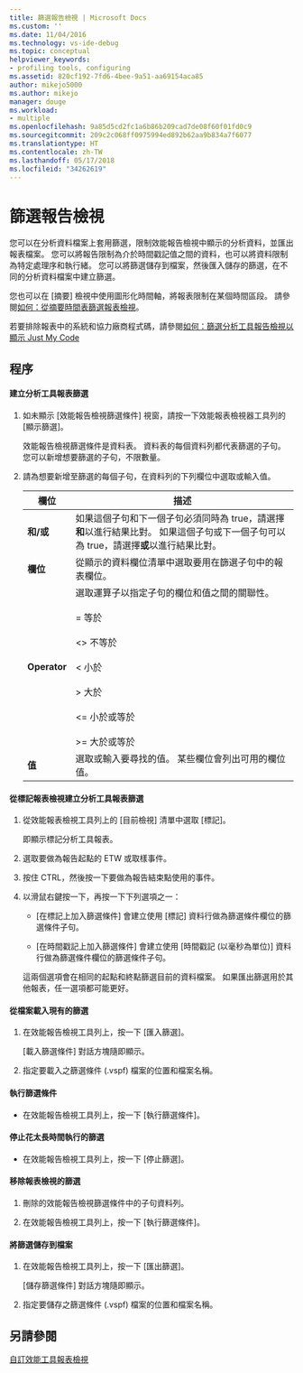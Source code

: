 ```yaml
---
title: 篩選報告檢視 | Microsoft Docs
ms.custom: ''
ms.date: 11/04/2016
ms.technology: vs-ide-debug
ms.topic: conceptual
helpviewer_keywords:
- profiling tools, configuring
ms.assetid: 820cf192-7fd6-4bee-9a51-aa69154aca85
author: mikejo5000
ms.author: mikejo
manager: douge
ms.workload:
- multiple
ms.openlocfilehash: 9a85d5cd2fc1a6b86b209cad7de08f60f01fd0c9
ms.sourcegitcommit: 209c2c068ff0975994ed892b62aa9b834a7f6077
ms.translationtype: HT
ms.contentlocale: zh-TW
ms.lasthandoff: 05/17/2018
ms.locfileid: "34262619"
---
```

# <a name="filter-report-views"></a>篩選報告檢視
您可以在分析資料檔案上套用篩選，限制效能報告檢視中顯示的分析資料，並匯出報表檔案。 您可以將報告限制為介於時間戳記值之間的資料，也可以將資料限制為特定處理序和執行緒。 您可以將篩選儲存到檔案，然後匯入儲存的篩選，在不同的分析資料檔案中建立篩選。  
  
 您也可以在 [摘要] 檢視中使用圖形化時間軸，將報表限制在某個時間區段。 請參閱[如何：從摘要時間表篩選報表檢視](../profiling/how-to-filter-report-views-from-the-summary-timeline.md)。  
  
 若要排除報表中的系統和協力廠商程式碼，請參閱[如何：篩選分析工具報告檢視以顯示 Just My Code](../profiling/how-to-filter-profiling-tools-report-views-to-display-just-my-code.md)  
  
## <a name="procedures"></a>程序  
  
#### <a name="to-create-a-profiler-report-filter"></a>建立分析工具報表篩選  
  
1.  如未顯示 [效能報告檢視篩選條件] 視窗，請按一下效能報表檢視器工具列的 [顯示篩選]。  
  
     效能報告檢視篩選條件是資料表。 資料表的每個資料列都代表篩選的子句。 您可以新增想要篩選的子句，不限數量。  
  
2.  請為想要新增至篩選的每個子句，在資料列的下列欄位中選取或輸入值。  
  
    |欄位|描述|  
    |-----------|-----------------|  
    |**和/或**|如果這個子句和下一個子句必須同時為 true，請選擇**和**以進行結果比對。 如果這個子句或下一個子句可以為 true，請選擇**或**以進行結果比對。|  
    |**欄位**|從顯示的資料欄位清單中選取要用在篩選子句中的報表欄位。|  
    |**Operator**|選取運算子以指定子句的欄位和值之間的關聯性。<br /><br /> =    等於<br /><br /> <>  不等於<br /><br /> <    小於<br /><br /> >    大於<br /><br /> <=  小於或等於<br /><br /> >=  大於或等於|  
    |**值**|選取或輸入要尋找的值。 某些欄位會列出可用的欄位值。|  
  
  
#### <a name="to-create-a-profiler-report-filter-from-the-marks-report-view"></a>從標記報表檢視建立分析工具報表篩選  
  
1.  從效能報表檢視工具列上的 [目前檢視] 清單中選取 [標記]。  
  
     即顯示標記分析工具報表。  
  
2.  選取要做為報告起點的 ETW 或取樣事件。  
  
3.  按住 CTRL，然後按一下要做為報告結束點使用的事件。  
  
4.  以滑鼠右鍵按一下，再按一下下列選項之一：  
  
    -   [在標記上加入篩選條件] 會建立使用 [標記] 資料行做為篩選條件欄位的篩選條件子句。  
  
    -   [在時間戳記上加入篩選條件] 會建立使用 [時間戳記 (以毫秒為單位)] 資料行做為篩選條件欄位的篩選條件子句。  
  
     這兩個選項會在相同的起點和終點篩選目前的資料檔案。 如果匯出篩選用於其他報表，任一選項都可能更好。  
  
#### <a name="to-load-an-existing-filter-from-a-file"></a>從檔案載入現有的篩選  
  
1.  在效能報告檢視工具列上，按一下 [匯入篩選]。  
  
     [載入篩選條件] 對話方塊隨即顯示。  
  
2.  指定要載入之篩選條件 (.vspf) 檔案的位置和檔案名稱。  
  
#### <a name="to-execute-a-filter"></a>執行篩選條件  
  
-   在效能報告檢視工具列上，按一下 [執行篩選條件]。  
  
#### <a name="to-stop-a-filter-that-is-taking-too-long-to-execute"></a>停止花太長時間執行的篩選  
  
-   在效能報告檢視工具列上，按一下 [停止篩選]。  
  
#### <a name="to-remove-a-filter-on-a-report-view"></a>移除報表檢視的篩選  
  
1.  刪除的效能報告檢視篩選條件中的子句資料列。  
  
2.  在效能報告檢視工具列上，按一下 [執行篩選條件]。  
  
#### <a name="to-save-a-filter-to-a-file"></a>將篩選儲存到檔案  
  
1.  在效能報告檢視工具列上，按一下 [匯出篩選]。  
  
     [儲存篩選條件] 對話方塊隨即顯示。  
  
2.  指定要儲存之篩選條件 (.vspf) 檔案的位置和檔案名稱。  
  
## <a name="see-also"></a>另請參閱  
 [自訂效能工具報表檢視](../profiling/customizing-performance-tools-report-views.md)